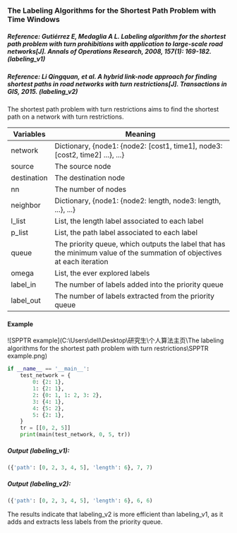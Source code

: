 ### The Labeling Algorithms for the Shortest Path Problem with Time Windows

##### Reference: Gutiérrez E, Medaglia A L. Labeling algorithm for the shortest path problem with turn prohibitions with application to large-scale road networks[J]. Annals of Operations Research, 2008, 157(1): 169-182. (labeling_v1)

##### Reference: Li Qingquan, et al. A hybrid link-node approach for finding shortest paths in road networks with turn restrictions[J]. Transactions in GIS, 2015. (labeling_v2)

The shortest path problem with turn restrictions aims to find the shortest path on a network with turn restrictions.

| Variables   | Meaning                                                      |
| ----------- | ------------------------------------------------------------ |
| network     | Dictionary, {node1: {node2: [cost1, time1], node3: [cost2, time2] ...}, ...} |
| source      | The source node                                              |
| destination | The destination node                                         |
| nn          | The number of nodes                                          |
| neighbor    | Dictionary, {node1: {node2: length, node3: length, ...}, ...} |
| l_list      | List, the length label associated to each label              |
| p_list      | List, the path label associated to each label                |
| queue       | The priority queue, which outputs the label that has the minimum value of the summation of objectives at each iteration |
| omega       | List, the ever explored labels                               |
| label_in    | The number of labels added into the priority queue           |
| label_out   | The number of labels extracted from the priority queue       |

#### Example

![SPPTR example](C:\Users\dell\Desktop\研究生\个人算法主页\The labeling algorithms for the shortest path problem with turn restrictions\SPPTR example.png)

```python
if __name__ == '__main__':
    test_network = {
        0: {2: 1},
        1: {2: 1},
        2: {0: 1, 1: 2, 3: 2},
        3: {4: 1},
        4: {5: 2},
        5: {2: 1},
    }
    tr = [[0, 2, 5]]
    print(main(test_network, 0, 5, tr))
```

##### Output (labeling_v1):

```python
({'path': [0, 2, 3, 4, 5], 'length': 6}, 7, 7)
```

##### Output (labeling_v2):

```python
({'path': [0, 2, 3, 4, 5], 'length': 6}, 6, 6)
```

The results indicate that labeling_v2 is more efficient than labeling_v1, as it adds and extracts less labels from the priority queue.

